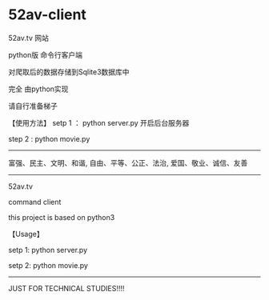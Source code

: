 # 52av-client


52av.tv 网站 




python版 命令行客户端


对爬取后的数据存储到Sqlite3数据库中


完全 由python实现 


请自行准备梯子 


【使用方法】
setp 1 ： python server.py  开启后台服务器 

step 2 :  python movie.py  




*************************************************

富强、民主、文明、和谐, 自由、平等、公正、法治, 爱国、敬业、诚信、友善

***************************************************


52av.tv

command client

this project is based on python3  

【Usage】


setp 1: python server.py

setp 2: python movie.py

************
JUST FOR TECHNICAL STUDIES!!!!




